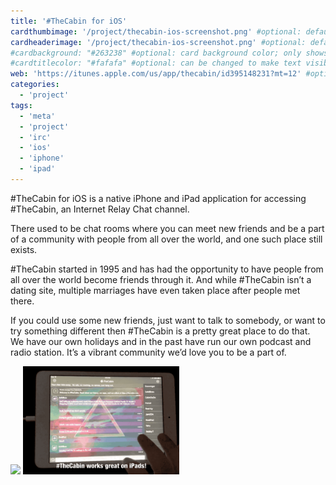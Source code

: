 ```yaml
---
title: '#TheCabin for iOS'
cardthumbimage: '/project/thecabin-ios-screenshot.png' #optional: default solid color if unset
cardheaderimage: '/project/thecabin-ios-screenshot.png' #optional: default solid color if unset
#cardbackground: "#263238" #optional: card background color; only shows when no image specified
#cardtitlecolor: "#fafafa" #optional: can be changed to make text visible over card image
web: 'https://itunes.apple.com/us/app/thecabin/id395148231?mt=12' #optional: no icon appears if unset
categories:
  - 'project'
tags:
  - 'meta'
  - 'project'
  - 'irc'
  - 'ios'
  - 'iphone'
  - 'ipad'
---
```


\#TheCabin for iOS is a native iPhone and iPad application for accessing \#TheCabin, an Internet Relay Chat channel.

There used to be chat rooms where you can meet new friends and be a part of a community with people from all over the world, and one such place still exists.

#TheCabin started in 1995 and has had the opportunity to have people from all over the world become friends through it. And while #TheCabin isn’t a dating site, multiple marriages have even taken place after people met there.

If you could use some new friends, just want to talk to somebody, or want to try something different then #TheCabin is a pretty great place to do that. We have our own holidays and in the past have run our own podcast and radio station. It’s a vibrant community we’d love you to be a part of.

<img src="/project/thecabin-ios.gif" width="250">
<img src="/project/thecabin-for-ios-ipad.gif" width="250">
